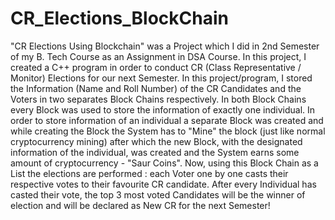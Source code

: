 # CR_Elections_BlockChain
"CR Elections Using Blockchain" was a Project which I did in 2nd Semester of my B. Tech Course as an Assignment in DSA Course. In this project, I created a C++ program in order to conduct CR (Class Representative / Monitor) Elections for our next Semester. In this project/program, I stored the Information (Name and Roll Number) of the CR Candidates and the Voters in two separates Block Chains respectively. In both Block Chains every Block was used to store the information of exactly one individual. In order to store information of an individual a separate Block was created and while creating the Block the System has to "Mine" the block (just like normal cryptocurrency mining) after which the new Block, with the designated information of the individual, was created and the System earns some amount of cryptocurrency - "Saur Coins". Now, using this Block Chain as a List the elections are performed : each Voter one by one casts their respective votes to their favourite CR candidate. After every Individual has casted their vote, the top 3 most voted Candidates will be the winner of election and will be declared as New CR for the next Semester!
